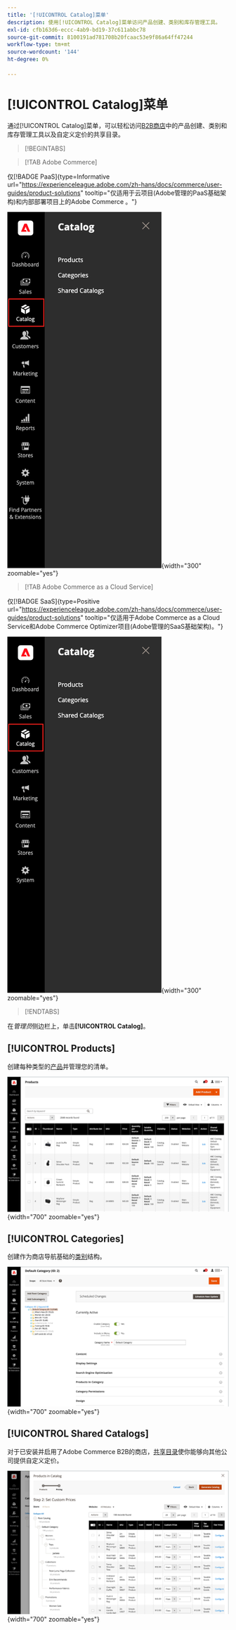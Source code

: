 ```yaml
---
title: '[!UICONTROL Catalog]菜单'
description: 使用[!UICONTROL Catalog]菜单访问产品创建、类别和库存管理工具。
exl-id: cfb163d6-eccc-4ab9-bd19-37c611abbc78
source-git-commit: 8100191ad781708b20fcaac53e9f86a64ff47244
workflow-type: tm+mt
source-wordcount: '144'
ht-degree: 0%

---
```


# [!UICONTROL Catalog]菜单

通过[!UICONTROL Catalog]菜单，可以轻松访问[B2B商店](https://experienceleague.adobe.com/docs/commerce-admin/b2b/introduction.html?lang=zh-Hans)中的产品创建、类别和库存管理工具以及自定义定价的共享目录。

>[!BEGINTABS]

>[!TAB Adobe Commerce]

仅[!BADGE PaaS]{type=Informative url="https://experienceleague.adobe.com/zh-hans/docs/commerce/user-guides/product-solutions" tooltip="仅适用于云项目(Adobe管理的PaaS基础架构)和内部部署项目上的Adobe Commerce 。"}

![目录菜单](./assets/admin-menu-catalog.png){width="300" zoomable="yes"}

>[!TAB Adobe Commerce as a Cloud Service]

仅[!BADGE SaaS]{type=Positive url="https://experienceleague.adobe.com/zh-hans/docs/commerce/user-guides/product-solutions" tooltip="仅适用于Adobe Commerce as a Cloud Service和Adobe Commerce Optimizer项目(Adobe管理的SaaS基础架构)。"}

![目录菜单](./assets/admin-menu-catalog-accs.png){width="300" zoomable="yes"}

>[!ENDTABS]

在&#x200B;_管理员_&#x200B;侧边栏上，单击&#x200B;**[!UICONTROL Catalog]**。

## [!UICONTROL Products]

创建每种类型的[产品](products-list.md)并管理您的清单。

![产品网格](./assets/products-grid.png){width="700" zoomable="yes"}

## [!UICONTROL Categories]

创建作为商店导航基础的[类别](categories.md)结构。

![类别工作区](./assets/category-workspace.png){width="700" zoomable="yes"}

## [!UICONTROL Shared Catalogs]

对于已安装并启用了Adobe Commerce B2B的商店，[共享目录](https://experienceleague.adobe.com/docs/commerce-admin/b2b/shared-catalogs/catalog-shared.html?lang=zh-Hans)使你能够向其他公司提供自定义定价。

![共享目录产品](./assets/shared-catalog-setup.png){width="700" zoomable="yes"}
